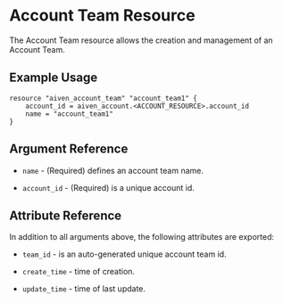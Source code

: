 # Account Team Resource

The Account Team resource allows the creation and management of an Account Team.

## Example Usage

```hcl
resource "aiven_account_team" "account_team1" {
    account_id = aiven_account.<ACCOUNT_RESOURCE>.account_id
    name = "account_team1"
}
```

## Argument Reference

* `name` - (Required) defines an account team name.

* `account_id` - (Required) is a unique account id.

## Attribute Reference

In addition to all arguments above, the following attributes are exported:

* `team_id` - is an auto-generated unique account team id.

* `create_time` - time of creation.

* `update_time` - time of last update.
